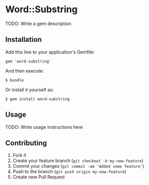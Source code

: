 # Word::Substring

TODO: Write a gem description

## Installation

Add this line to your application's Gemfile:

    gem 'word-substring'

And then execute:

    $ bundle

Or install it yourself as:

    $ gem install word-substring

## Usage

TODO: Write usage instructions here

## Contributing

1. Fork it
2. Create your feature branch (`git checkout -b my-new-feature`)
3. Commit your changes (`git commit -am 'Added some feature'`)
4. Push to the branch (`git push origin my-new-feature`)
5. Create new Pull Request
